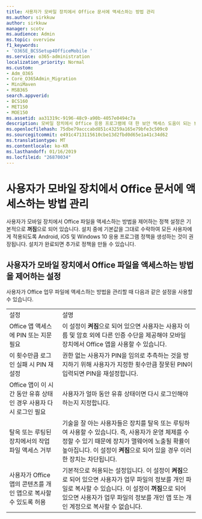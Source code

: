```yaml
---
title: 사용자가 모바일 장치에서 Office 문서에 액세스하는 방법 관리
ms.author: sirkkuw
author: sirkkuw
manager: scotv
ms.audience: Admin
ms.topic: overview
f1_keywords:
- 'O365E_BCSSetup4OfficeMobile '
ms.service: o365-administration
localization_priority: Normal
ms.custom:
- Adm_O365
- Core_O365Admin_Migration
- MiniMaven
- MSB365
search.appverid:
- BCS160
- MET150
- MOE150
ms.assetid: aa31319c-9196-48c9-a90b-4057e0494c7a
description: 모바일 장치에서 Office 응용 프로그램에 대 한 보안 액세스 도움이 되는 보호 정책에 알아봅니다.
ms.openlocfilehash: 75dbe79acccabd851c43259a165e79bfe3c509c0
ms.sourcegitcommit: e491c4713115610cbe13d2fbd0d65e1a41c34d62
ms.translationtype: MT
ms.contentlocale: ko-KR
ms.lasthandoff: 01/16/2019
ms.locfileid: "26870034"
---
```

# <a name="manage-how-users-access-office-documents-on-mobile-devices"></a>사용자가 모바일 장치에서 Office 문서에 액세스하는 방법 관리

 사용자가 모바일 장치에서 Office 파일을 액세스하는 방법을 제어하는 정책 설정은 기본적으로 **꺼짐**으로 되어 있습니다. 설치 중에 기본값을 그대로 수락하여 모든 사용자에게 적용되도록 Android, iOS 및 Windows 10 응용 프로그램 정책을 생성하는 것이 권장됩니다. 설치가 완료되면 추가로 정책을 만들 수 있습니다. 
  
## <a name="settings-that-control-how-users-access-office-files-on-mobile-devices"></a>사용자가 모바일 장치에서 Office 파일을 액세스하는 방법을 제어하는 설정

사용자가 Office 업무 파일에 액세스하는 방법을 관리할 때 다음과 같은 설정을 사용할 수 있습니다.
  
|||
|:-----|:-----|
|설정  <br/> |설명  <br/> |
|Office 앱 액세스에 PIN 또는 지문 필요  <br/> |이 설정이 **켜짐**으로 되어 있으면 사용자는 사용자 이름 및 암호 외에 다른 인증 수단을 제공해야 모바일 장치에서 Office 앱을 사용할 수 있습니다.  <br/> |
|이 횟수만큼 로그인 실패 시 PIN 재설정  <br/> |권한 없는 사용자가 PIN을 임의로 추측하는 것을 방지하기 위해 사용자가 지정한 횟수만큼 잘못된 PIN이 입력되면 PIN을 재설정합니다.  <br/> |
|Office 앱이 이 시간 동안 유휴 상태인 경우 사용자 다시 로그인 필요  <br/> |사용자가 얼마 동안 유휴 상태이면 다시 로그인해야 하는지 지정합니다.  <br/> |
|탈옥 또는 루팅된 장치에서의 작업 파일 액세스 거부  <br/> |기술을 잘 아는 사용자들은 장치를 탈옥 또는 루팅하여 사용할 수 있습니다. 즉, 사용자가 운영 체제를 수정할 수 있기 때문에 장치가 맬웨어에 노출될 확률이 높아집니다. 이 설정이 **켜짐**으로 되어 있을 경우 이러한 장치는 차단됩니다.  <br/> |
|사용자가 Office 앱의 콘텐츠를 개인 앱으로 복사할 수 있도록 허용  <br/> |기본적으로 허용되는 설정입니다. 이 설정이 **켜짐**으로 되어 있으면 사용자가 업무 파일의 정보를 개인 파일로 복사할 수 있습니다. 이 설정이 **꺼짐**으로 되어 있으면 사용자가 업무 파일의 정보를 개인 앱 또는 개인 계정으로 복사할 수 없습니다.  <br/> |
   

